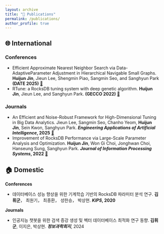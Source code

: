 ```yaml
---
layout: archive
title: "📝 Publications"
permalink: /publications/
author_profile: true
---
```

## 🌐 International
### Conferences
* Efficient Approximate Nearest Neighbor Search via Data-AdaptiveParameter Adjustment in Hierarchical Navigable Small Graphs. **Huijun Jin**, Jieun Lee, Shengmin Piao, Sangmin Seo, and Sanghyun Park **(DATE 2025)** [📖](https://ieeexplore.ieee.org/document/10992903)
* RTune: a RocksDB tuning system with deep genetic algorithm. **Huijun Jin**, Jieun Lee, and Sanghyun Park. **(GECCO 2022)** [📖](https://doi.org/10.1145/3512290.3528726)
  
### Journals
* An Efficient and Noise-Robust Framework for High-Dimensional Tuning in Big Data Analytics. Jieun Lee, Sangmin Seo, Chanho Yeom, **Huijun Jin**, Sein Kwon, Sanghyun Park. **_Engineering Applications of Artificial Intelligence_, 2025** [📖](https://doi.org/10.1016/j.engappai.2025.111332)
* Improvement of RocksDB Performance via Large-Scale Parameter Analysis and Optimization. **Huijun Jin**, Won Gi Choi, Jonghwan Choi, Hanseung Sung, Sanghyun Park. **_Journal of Information Processing Systems_, 2022** [📖](https://koreascience.kr/article/JAKO202220257593379.page)


## 🏠 Domestic
**Conferences**
* 데이터베이스 성능 향상을 위한 기계학습 기반의 RocksDB 파라미터 분석 연구. **김휘군**， 최원기， 최종환， 성한승， 박상현. **_KIPS_, 2020**

**Journals**
* 인공지능 챗봇을 위한 검색 증강 생성 및 벡터 데이터베이스 최적화 연구 동향. **김휘군**, 이지은, 박상현. **_정보과학회지_**, 2024
